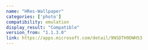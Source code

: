 ```yaml
---
name: "HRes-Wallpaper"
categories: ['photo']
compatibility: emulation
display_result: "Compatible"
version_from: "1.1.3.0"
link: https://apps.microsoft.com/detail/9NSDTH9DWH53
---
```

